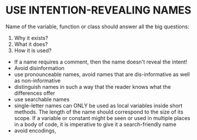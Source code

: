 # USE INTENTION-REVEALING NAMES

Name of the variable, function or class should answer all the big questions:
1. Why it exists?
2. What it does?
3. How it is used?

- If a name requires a comment, then the name doesn't reveal the intent!
- Avoid disinformation
- use pronounceable names, avoid names that are dis-informative as well as non-informative
- distinguish names in such a way that the reader knows what the differences offer
- use searchable names
- single-letter names can ONLY be used as local variables inside short methods. The length of the name
should correspond to the size of its scope. If a variable or constant might be seen or used
in multiple places in a body of code, it is imperative to give it a search-friendly name
- avoid encodings,
